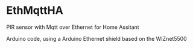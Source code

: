 # EthMqttHA
PIR sensor with Mqtt over Ethernet for Home Assitant

Arduino code, using a Arduino Ethernet shield based on the WIZnet5500
